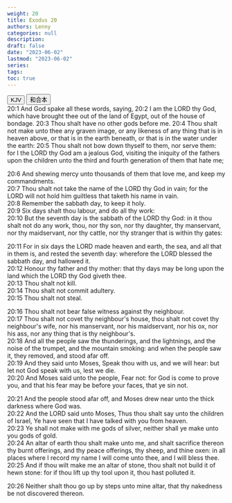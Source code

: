 ```yaml
---
weight: 20
title: Exodus 20
authors: Lenny
categories: null
description: 
draft: false
date: "2023-06-02"
lastmod: "2023-06-02"
series: 
tags: 
toc: true
---
```


<!--more-->

<!-- Tab links -->
<div class="tab">
  <button class="tablinks active" onclick="tablabel(event, 'english')">KJV</button>
  <button class="tablinks" onclick="tablabel(event, 'chinese')">和合本</button>
  
</div>

<!-- Tab content -->
<div id="english" class="tabcontent" style="display:block">
20:1 And God spake all these words, saying,  
20:2 I am the LORD thy God, which have brought thee out of the land of Egypt, out of the house of bondage.  
20:3 Thou shalt have no other gods before me.  
20:4 Thou shalt not make unto thee any graven image, or any likeness of any thing that is in heaven above, or that is in the earth beneath, or that is in the water under the earth:  
20:5 Thou shalt not bow down thyself to them, nor serve them: for I the LORD thy God am a jealous God, visiting the iniquity of the fathers upon the children unto the third and fourth generation of them that hate me;  

20:6 And shewing mercy unto thousands of them that love me, and keep my commandments.  
20:7 Thou shalt not take the name of the LORD thy God in vain; for the LORD will not hold him guiltless that taketh his name in vain.  
20:8 Remember the sabbath day, to keep it holy.  
20:9 Six days shalt thou labour, and do all thy work:  
20:10 But the seventh day is the sabbath of the LORD thy God: in it thou shalt not do any work, thou, nor thy son, nor thy daughter, thy manservant, nor thy maidservant, nor thy cattle, nor thy stranger that is within thy gates:  

20:11 For in six days the LORD made heaven and earth, the sea, and all that in them is, and rested the seventh day: wherefore the LORD blessed the sabbath day, and hallowed it.  
20:12 Honour thy father and thy mother: that thy days may be long upon the land which the LORD thy God giveth thee.  
20:13 Thou shalt not kill.  
20:14 Thou shalt not commit adultery.  
20:15 Thou shalt not steal.  

20:16 Thou shalt not bear false witness against thy neighbour.  
20:17 Thou shalt not covet thy neighbour's house, thou shalt not covet thy neighbour's wife, nor his manservant, nor his maidservant, nor his ox, nor his ass, nor any thing that is thy neighbour's.  
20:18 And all the people saw the thunderings, and the lightnings, and the noise of the trumpet, and the mountain smoking: and when the people saw it, they removed, and stood afar off.  
20:19 And they said unto Moses, Speak thou with us, and we will hear: but let not God speak with us, lest we die.  
20:20 And Moses said unto the people, Fear not: for God is come to prove you, and that his fear may be before your faces, that ye sin not.  

20:21 And the people stood afar off, and Moses drew near unto the thick darkness where God was.  
20:22 And the LORD said unto Moses, Thus thou shalt say unto the children of Israel, Ye have seen that I have talked with you from heaven.  
20:23 Ye shall not make with me gods of silver, neither shall ye make unto you gods of gold.  
20:24 An altar of earth thou shalt make unto me, and shalt sacrifice thereon thy burnt offerings, and thy peace offerings, thy sheep, and thine oxen: in all places where I record my name I will come unto thee, and I will bless thee.  
20:25 And if thou wilt make me an altar of stone, thou shalt not build it of hewn stone: for if thou lift up thy tool upon it, thou hast polluted it.  

20:26 Neither shalt thou go up by steps unto mine altar, that thy nakedness be not discovered thereon.  

</div>


<div id="chinese" class="tabcontent">

</div>


